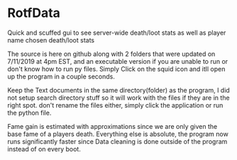 # RotfData
Quick and scuffed gui to see server-wide death/loot stats as well as player name chosen death/loot stats

  The source is here on github along with 2 folders that were updated on 7/11/2019 at 4pm EST, and an executable version if you are unable to run or don't know how to run py files. Simply Click on the squid icon and itll open up the program in a couple seconds.

  Keep the Text documents in the same directory(folder) as the program, I did not setup search directory stuff so it will work with the files if they are in the right spot. don't rename the files either, simply click the application or run the python file.
  
  Fame gain is estimated with approximations since we are only given the base fame of a players death. Everything else is absolute, the program now runs significantly faster since Data cleaning is done outside of the program instead of on every boot.
